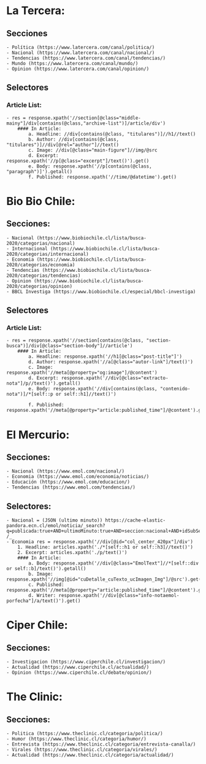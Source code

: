 # La Tercera:

## Secciones
    - Política (https://www.latercera.com/canal/politica/)
    - Nacional (https://www.latercera.com/canal/nacional/)
    - Tendencias (https://www.latercera.com/canal/tendencias/)
    - Mundo (https://www.latercera.com/canal/mundo/)
    - Opinion (https://www.latercera.com/canal/opinion/)

## Selectores
### Article List:
    - res = response.xpath('//section[@class="middle-mainy"]/div[contains(@class,"archive-list")]/article/div')
        #### In Article:
            a. Headline: //div[contains(@class, "titulares")]//h1//text()
            b. Author: //div[contains(@class, "titulares")]//div[@rel="author"]//text()
            c. Image: //div[@class="main-figure"]//img/@src
            d. Excerpt: response.xpath('//p[@class="excerpt"]/text()').get()
            e. Body: response.xpath('//p[contains(@class, "paragraph")]').getall()
            f. Published: response.xpath('//time/@datetime').get()

# Bio Bio Chile:

## Secciones:
    - Nacional (https://www.biobiochile.cl/lista/busca-2020/categorias/nacional)
    - Internacional (https://www.biobiochile.cl/lista/busca-2020/categorias/internacional)
    - Economia (https://www.biobiochile.cl/lista/busca-2020/categorias/economia)
    - Tendencias (https://www.biobiochile.cl/lista/busca-2020/categorias/tendencias)
    - Opinion (https://www.biobiochile.cl/lista/busca-2020/categorias/opinion)
    - BBCL Investiga (https://www.biobiochile.cl/especial/bbcl-investiga)

## Selectores
### Article List:
    - res = response.xpath('//section[contains(@class, "section-busca")]/div[@class="section-body"]//article')
        #### In Article:
            a. Headline: response.xpath('//h1[@class="post-title"]')
            d. Author: response.xpath('//a[@class="autor-link"]/text()')
            c. Image: response.xpath('//meta[@property="og:image"]/@content')
            d. Excerpt: response.xpath('//div[@class="extracto-nota"]/p//text()').getall()
            e. Body: response.xpath('//div[contains(@class, "contenido-nota")]/*[self::p or self::h1]//text()')

            f. Published: response.xpath('//meta[@property="article:published_time"]/@content').get()

# El Mercurio:

## Secciones:
    - Nacional (https://www.emol.com/nacional/)
    - Economia (https://www.emol.com/economia/noticias/)
    - Educación (https://www.emol.com/educacion/)
    - Tendencias (https://www.emol.com/tendencias/)

## Selectores:
    - Nacional = (JSON (ultimo minuto)) https://cache-elastic-pandora.ecn.cl/emol/noticia/_search?q=publicada:true+AND+ultimoMinuto:true+AND+seccion:nacional+AND+idSubSeccion:*+AND+temas.id:*&sort=fechaModificacion:desc&size=6&from=0 /_
    - Economia res = response.xpath('//div[@id="col_center_420px"]/div')
        1. Headline: articles.xpath('./*[self::h1 or self::h3]//text()')
        2. Excerpt: articles.xpath('./p/text()')
        #### In Article:
            a. Body: response.xpath('//div[@class="EmolText"]//*[self::div or self::b]/text()').getall()
            b. Image: response.xpath('//img[@id="cuDetalle_cuTexto_ucImagen_Img"]/@src').get()
            c. Published: response.xpath('//meta[@property="article:published_time"]/@content').get()
            d. Writer: response.xpath('//div[@class="info-notaemol-porfecha"]/a/text()').get()

# Ciper Chile:

## Secciones:
    - Investigacion (https://www.ciperchile.cl/investigacion/)
    - Actualidad (https://www.ciperchile.cl/actualidad/)
    - Opinion (https://www.ciperchile.cl/debate/opinion/)

# The Clinic:

## Secciones:
    - Politica (https://www.theclinic.cl/categoria/politica/)
    - Humor (https://www.theclinic.cl/categoria/humor/)
    - Entrevista (https://www.theclinic.cl/categoria/entrevista-canalla/)
    - Virales (https://www.theclinic.cl/categoria/virales/)
    - Actualidad (https://www.theclinic.cl/categoria/actualidad/)
